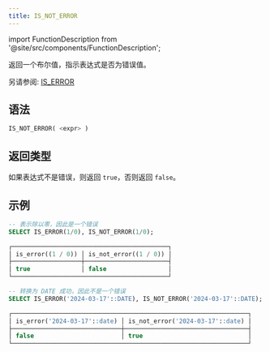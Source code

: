 ```yaml
---
title: IS_NOT_ERROR
---
```

import FunctionDescription from '@site/src/components/FunctionDescription';

<FunctionDescription description="引入或更新: v1.2.379"/>

返回一个布尔值，指示表达式是否为错误值。

另请参阅: [IS_ERROR](is-error.md)

## 语法

```sql
IS_NOT_ERROR( <expr> )
```

## 返回类型

如果表达式不是错误，则返回 `true`，否则返回 `false`。

## 示例

```sql
-- 表示除以零，因此是一个错误
SELECT IS_ERROR(1/0), IS_NOT_ERROR(1/0);

┌───────────────────────────────────────────┐
│ is_error((1 / 0)) │ is_not_error((1 / 0)) │
├───────────────────┼───────────────────────┤
│ true              │ false                 │
└───────────────────────────────────────────┘

-- 转换为 DATE 成功，因此不是一个错误
SELECT IS_ERROR('2024-03-17'::DATE), IS_NOT_ERROR('2024-03-17'::DATE);

┌─────────────────────────────────────────────────────────────────┐
│ is_error('2024-03-17'::date) │ is_not_error('2024-03-17'::date) │
├──────────────────────────────┼──────────────────────────────────┤
│ false                        │ true                             │
└─────────────────────────────────────────────────────────────────┘
```